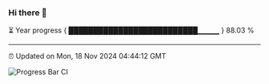 ### Hi there 👋

⏳ Year progress { ██████████████████████████▁▁▁▁ } 88.03 %

---

⏰ Updated on Mon, 18 Nov 2024 04:44:12 GMT

![Progress Bar CI](https://github.com/IshwaranRudhara/GIT-ACTION/workflows/Progress%20Bar%20CI/badge.svg)
